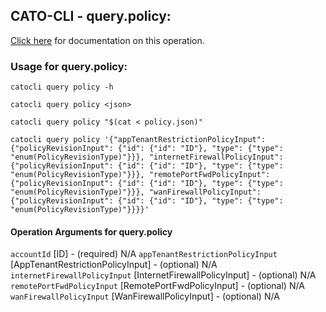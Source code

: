
## CATO-CLI - query.policy:
[Click here](https://api.catonetworks.com/documentation/#query-policy) for documentation on this operation.

### Usage for query.policy:

`catocli query policy -h`

`catocli query policy <json>`

`catocli query policy "$(cat < policy.json)"`

`catocli query policy '{"appTenantRestrictionPolicyInput": {"policyRevisionInput": {"id": {"id": "ID"}, "type": {"type": "enum(PolicyRevisionType)"}}}, "internetFirewallPolicyInput": {"policyRevisionInput": {"id": {"id": "ID"}, "type": {"type": "enum(PolicyRevisionType)"}}}, "remotePortFwdPolicyInput": {"policyRevisionInput": {"id": {"id": "ID"}, "type": {"type": "enum(PolicyRevisionType)"}}}, "wanFirewallPolicyInput": {"policyRevisionInput": {"id": {"id": "ID"}, "type": {"type": "enum(PolicyRevisionType)"}}}}'`

#### Operation Arguments for query.policy ####
`accountId` [ID] - (required) N/A 
`appTenantRestrictionPolicyInput` [AppTenantRestrictionPolicyInput] - (optional) N/A 
`internetFirewallPolicyInput` [InternetFirewallPolicyInput] - (optional) N/A 
`remotePortFwdPolicyInput` [RemotePortFwdPolicyInput] - (optional) N/A 
`wanFirewallPolicyInput` [WanFirewallPolicyInput] - (optional) N/A 
